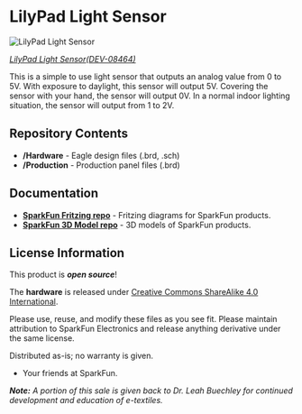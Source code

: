 LilyPad Light Sensor
========================================

![LilyPad Light Sensor](https://cdn.sparkfun.com//assets/parts/1/3/5/8/08464-01.jpg)

[*LilyPad Light Sensor(DEV-08464)*](https://www.sparkfun.com/products/8464)

This is a simple to use light sensor that outputs an analog value from 0 to 5V. 
With exposure to daylight, this sensor will output 5V. 
Covering the sensor with your hand, the sensor will output 0V. 
In a normal indoor lighting situation, the sensor will output from 1 to 2V.

Repository Contents
-------------------

* **/Hardware** - Eagle design files (.brd, .sch)
* **/Production** - Production panel files (.brd)

Documentation
--------------
* **[SparkFun Fritzing repo](https://github.com/sparkfun/Fritzing_Parts)** - Fritzing diagrams for SparkFun products.
* **[SparkFun 3D Model repo](https://github.com/sparkfun/3D_Models)** - 3D models of SparkFun products. 


License Information
-------------------
This product is _**open source**_! 

The **hardware** is released under [Creative Commons ShareAlike 4.0 International](https://creativecommons.org/licenses/by-sa/4.0/).

Please use, reuse, and modify these files as you see fit. Please maintain attribution to SparkFun Electronics and release anything derivative under the same license.

Distributed as-is; no warranty is given.

- Your friends at SparkFun.

_**Note:** A portion of this sale is given back to Dr. Leah Buechley for continued development and education of e-textiles._

